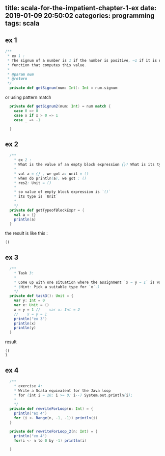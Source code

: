 title: scala-for-the-impatient-chapter-1-ex
date: 2019-01-09 20:50:02
categories: programming
tags: scala
---


## ex 1

```scala
/**
 * ex 1 :
 * The signum of a number is 1 if the number is positive, –1 if it is negative, and 0 if it is zero. Write a
 * function that computes this value.
 *
 * @param num
 * @return
 */
  private def getSignum(num: Int): Int = num.signum


```

or using pattern match
```scala
  private def getSignum2(num: Int) = num match {
    case 0 => 0
    case x if x > 0 => 1
    case _ => -1

  }
```


## ex 2

```scala
  /**
    * ex 2 :
    * What is the value of an empty block expression {}? What is its type?
    *
    * val a = {} , we got a: unit = ()
    * when do println(a), we got : ()
    * res2: Unit = ()
    *
    * so value of empty block expression is `()`
    * its type is `Unit`
    *
    */
  private def getTypeofBlockExpr = {
    val a = {}
    println(a)
  }
```

the result is like this :

```shell
()
```


## ex 3

```scala
  /**
    * Task 3:
    *
    * Come up with one situation where the assignment `x = y = 1` is valid in Scala.
    * (Hint: Pick a suitable type for `x`.)
    */
  private def task3(): Unit = {
    var y: Int = 0
    var x: Unit = ()
    x = y = 1 //    var x: Int = 2
    //    x = y = 1
    println("ex 3")
    println(x)
    println(y)
  }
```

result

```shell
()
1
```

## ex 4
```scala
  /**
    * exercise 4:
    * Write a Scala equivalent for the Java loop
    * for (int i = 10; i >= 0; i--) System.out.println(i);
    *
    */
  private def rewriteForLoop(n: Int) = {
    println("ex 4")
    for (i <- Range(n, -1, -1)) println(i)
  }

  private def rewriteForLoop_2(n: Int) = {
    println("ex 4")
    for(i <- n to 0 by -1) println(i)

  }
```


